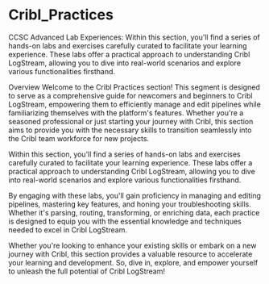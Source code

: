# Cribl_Practices
CCSC Advanced Lab Experiences: Within this section, you'll find a series of hands-on labs and exercises carefully curated to facilitate your learning experience. These labs offer a practical approach to understanding Cribl LogStream, allowing you to dive into real-world scenarios and explore various functionalities firsthand.

Overview
Welcome to the Cribl Practices section! This segment is designed to serve as a comprehensive guide for newcomers and beginners to Cribl LogStream, empowering them to efficiently manage and edit pipelines while familiarizing themselves with the platform's features. Whether you're a seasoned professional or just starting your journey with Cribl, this section aims to provide you with the necessary skills to transition seamlessly into the Cribl team workforce for new projects.

Within this section, you'll find a series of hands-on labs and exercises carefully curated to facilitate your learning experience. These labs offer a practical approach to understanding Cribl LogStream, allowing you to dive into real-world scenarios and explore various functionalities firsthand.

By engaging with these labs, you'll gain proficiency in managing and editing pipelines, mastering key features, and honing your troubleshooting skills. Whether it's parsing, routing, transforming, or enriching data, each practice is designed to equip you with the essential knowledge and techniques needed to excel in Cribl LogStream.

Whether you're looking to enhance your existing skills or embark on a new journey with Cribl, this section provides a valuable resource to accelerate your learning and development. So, dive in, explore, and empower yourself to unleash the full potential of Cribl LogStream!
